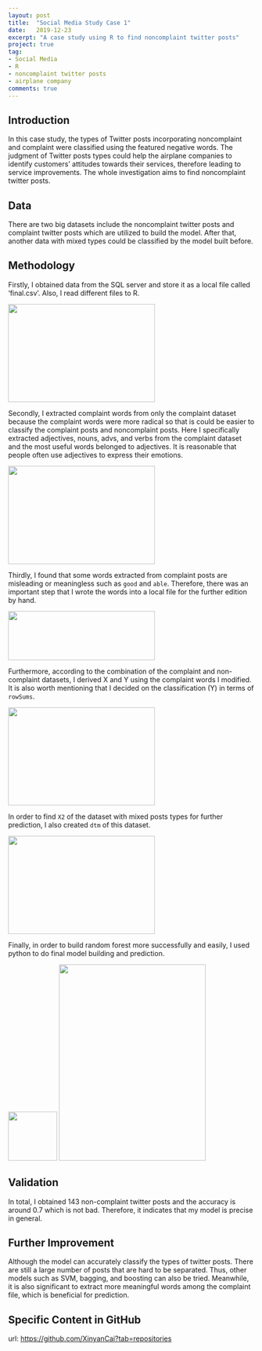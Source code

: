 ```yaml
---
layout: post
title:  "Social Media Study Case 1"
date:   2019-12-23
excerpt: "A case study using R to find noncomplaint twitter posts"
project: true
tag:
- Social Media 
- R
- noncomplaint twitter posts
- airplane company
comments: true
---
```


    
## Introduction
In this case study, the types of Twitter posts incorporating noncomplaint and complaint were classified using the featured negative words. The judgment of Twitter posts types could help the airplane companies to identify customers’ attitudes towards their services, therefore leading to service improvements. The whole investigation aims to find noncomplaint twitter posts.  
      
      
## Data
There are two big datasets include the noncomplaint twitter posts and complaint twitter posts which are utilized to build the model. After that, another data with mixed types could be classified by the model built before.

## Methodology
Firstly, I obtained data from the SQL server and store it as a local file called ‘final.csv’. Also, I read different files to R. 

<img src="http://r.photo.store.qq.com/psc?/V10MU7Rq18V88Z/zxjvJoYbvlQPq4wKS16Lana*Zrf3rFvkJMW5gFe0eKcpyxLvARyLL6c1hoC*cHq0lHo9r4D8IoZ7laMgLCPstirY2H6oujjhllMaqeXeTdo!/r" width = "300" height = "200">

Secondly, I extracted complaint words from only the complaint dataset because the complaint words were more radical so that is could be easier to classify the complaint posts and noncomplaint posts. Here I specifically extracted adjectives, nouns, advs, and verbs from the complaint dataset and the most useful words belonged to adjectives. It is reasonable that people often use adjectives to express their emotions. 

<img src="http://r.photo.store.qq.com/psc?/V10MU7Rq18V88Z/zxjvJoYbvlQPq4wKS16LaoAfNo9torlGcP90vUvAsaJ3wkb7zNOkfvOF1VfxGseSYf.XckkIF*R1ppck3fB7oRuRdLKXppEase5IL3RWUEo!/r" width = "300" height = "200">

Thirdly, I found that some words extracted from complaint posts are misleading or meaningless such as `good` and `able`. Therefore, there was an important step that I wrote the words into a local file for the further edition by hand. 

<img src="http://r.photo.store.qq.com/psc?/V10MU7Rq18V88Z/zxjvJoYbvlQPq4wKS16LasTufPz1d5B9Keu.R.AsQIKMGwTeYf.Iu1hy2Spk83bWKKqJks3eZULxv4.jRSvMbJfTZIKugGZd4kdbJr*h.kQ!/r" width = "300" height = "100">

Furthermore, according to the combination of the complaint and non-complaint datasets, I derived X and Y using the complaint words I modified. It is also worth mentioning that I decided on the classification (Y) in terms of `rowSums`.

<img src="http://r.photo.store.qq.com/psc?/V10MU7Rq18V88Z/zxjvJoYbvlQPq4wKS16Lahf9iWKwLtCFsaEP9oGhhLHfVWEjXT1bR.vE1UtF7yO9zboXfT1A0zPD*92IaTToTcJ93Fkm.rx5ZT*6N5h3xag!/r" width = "300" height = "200">

In order to find `X2` of the dataset with mixed posts types for further prediction, I also created `dtm` of this dataset. 

<img src="http://r.photo.store.qq.com/psc?/V10MU7Rq18V88Z/zxjvJoYbvlQPq4wKS16LaqzjAUSeECwyfxEQJ58rGZEyF6K1p4khf0WanotCCujbAOJSduvvZGgWjSiLEwu4qMGxN4wz3sL7g60O00yttyM!/r" width = "300" height = "200">

Finally, in order to build random forest more successfully and easily, I used python to do final model building and prediction. 

<img src="http://r.photo.store.qq.com/psc?/V10MU7Rq18V88Z/zxjvJoYbvlQPq4wKS16LaoG..BZq.U3OIU80sMv4C49XHRfMMNYIjD2TbgyFJLnBbOpRpk13ndTfoIIKlrpoksyn8oHt7gNOBN5btY3fZCQ!/r" width = "100" height = "100">
<img src="http://r.photo.store.qq.com/psc?/V10MU7Rq18V88Z/zxjvJoYbvlQPq4wKS16Lalw8XAPYsmz9pM2ynnWgRdOVPO64HyNBKnl*cgARuXVzAkoqNxvOHxaRZdgvhsz9Eq*wQwKk0a7WdlKqx6QwOXU!/r" width = "300" height = "400">

## Validation
In total, I obtained 143 non-complaint twitter posts and the accuracy is around 0.7 which is not bad. Therefore, it indicates that my model is precise in general. 

## Further Improvement 

Although the model can accurately classify the types of twitter posts. There are still a large number of posts that are hard to be separated. Thus, other models such as SVM, bagging, and boosting can also be tried. Meanwhile, it is also significant to extract more meaningful words among the complaint file, which is beneficial for prediction. 

## Specific Content in GitHub

url: <https://github.com/XinyanCai?tab=repositories>

